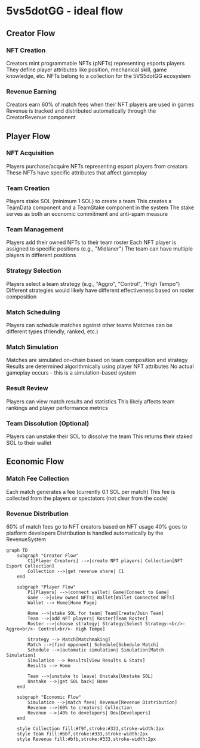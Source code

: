 # 5vs5dotGG - ideal flow
## Creator Flow

### NFT Creation

Creators mint programmable NFTs (pNFTs) representing esports players
They define player attributes like position, mechanical skill, game knowledge, etc.
NFTs belong to a collection for the 5VS5dotGG ecosystem


### Revenue Earning

Creators earn 60% of match fees when their NFT players are used in games
Revenue is tracked and distributed automatically through the CreatorRevenue component



## Player Flow

### NFT Acquisition

Players purchase/acquire NFTs representing esport players from creators
These NFTs have specific attributes that affect gameplay


### Team Creation

Players stake SOL (minimum 1 SOL) to create a team
This creates a TeamData component and a TeamStake component in the system
The stake serves as both an economic commitment and anti-spam measure


### Team Management

Players add their owned NFTs to their team roster
Each NFT player is assigned to specific positions (e.g., "Midlaner")
The team can have multiple players in different positions


### Strategy Selection

Players select a team strategy (e.g., "Aggro", "Control", "High Tempo")
Different strategies would likely have different effectiveness based on roster composition


### Match Scheduling

Players can schedule matches against other teams
Matches can be different types (friendly, ranked, etc.)


### Match Simulation

Matches are simulated on-chain based on team composition and strategy
Results are determined algorithmically using player NFT attributes
No actual gameplay occurs - this is a simulation-based system


### Result Review

Players can view match results and statistics
This likely affects team rankings and player performance metrics


### Team Dissolution (Optional)

Players can unstake their SOL to dissolve the team
This returns their staked SOL to their wallet



## Economic Flow

### Match Fee Collection

Each match generates a fee (currently 0.1 SOL per match)
This fee is collected from the players or spectators (not clear from the code)


### Revenue Distribution

60% of match fees go to NFT creators based on NFT usage
40% goes to platform developers
Distribution is handled automatically by the RevenueSystem

```mermaid
graph TD
    subgraph "Creator Flow"
        C1[Player Creators] -->|create NFT players| Collection[NFT Esport Collection]
        Collection -->|get revenue share| C1
    end

    subgraph "Player Flow"
        P1[Players] -->|connect wallet| Game[Connect to Game]
        Game -->|view owned NFTs| Wallet[Wallet Connected NFTs]
        Wallet --> Home[Home Page]
        
        Home -->|stake SOL for team| Team[Create/Join Team]
        Team -->|add NFT players| Roster[Team Roster]
        Roster -->|choose strategy| Strategy[Select Strategy:<br/>- Aggro<br/>- Control<br/>- High Tempo]
        
        Strategy --> Match[Matchmaking]
        Match -->|find opponent| Schedule[Schedule Match]
        Schedule -->|automatic simulation| Simulation[Match Simulation]
        Simulation --> Results[View Results & Stats]
        Results --> Home
        
        Team -->|unstake to leave| Unstake[Unstake SOL]
        Unstake -->|get SOL back| Home
    end

    subgraph "Economic Flow"
        Simulation -->|match fees| Revenue[Revenue Distribution]
        Revenue -->|60% to creators| Collection
        Revenue -->|40% to developers| Dev[Developers]
    end

    style Collection fill:#f9f,stroke:#333,stroke-width:2px
    style Team fill:#bbf,stroke:#333,stroke-width:2px
    style Revenue fill:#bfb,stroke:#333,stroke-width:2px
```